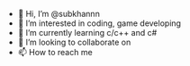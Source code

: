 - 👋 Hi, I’m @subkhannn
- 👀 I’m interested in coding, game developing 
- 🌱 I’m currently learning c/c++ and c#
- 💞️ I’m looking to collaborate on 
- 📫 How to reach me

<!---
subkhannn/subkhannn is a ✨ special ✨ repository because its `README.md` (this file) appears on your GitHub profile.
You can click the Preview link to take a look at your changes.
--->
